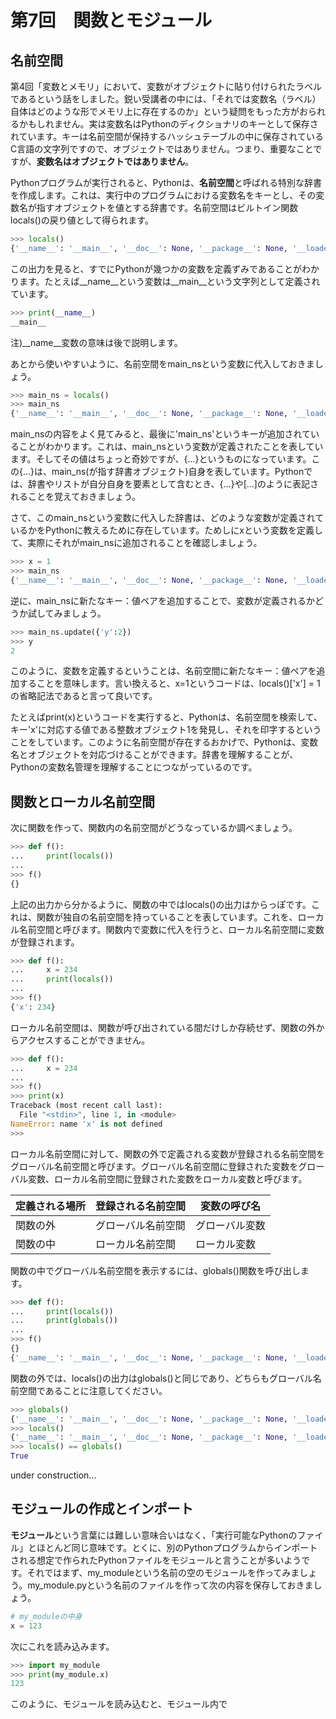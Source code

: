 # 第7回　関数とモジュール

## 名前空間

第4回「変数とメモリ」において、変数がオブジェクトに貼り付けられたラベルであるという話をしました。鋭い受講者の中には、「それでは変数名（ラベル）自体はどのような形でメモリ上に存在するのか」という疑問をもった方がおられるかもしれません。実は変数名はPythonのディクショナリのキーとして保存されています。キーは名前空間が保持するハッシュテーブルの中に保存されているC言語の文字列ですので、オブジェクトではありません。つまり、重要なことですが、**変数名はオブジェクトではありません**。

Pythonプログラムが実行されると、Pythonは、**名前空間**と呼ばれる特別な辞書を作成します。これは、実行中のプログラムにおける変数名をキーとし、その変数名が指すオブジェクトを値とする辞書です。名前空間はビルトイン関数locals()の戻り値として得られます。

```python
>>> locals()
{'__name__': '__main__', '__doc__': None, '__package__': None, '__loader__': <class '_frozen_importlib.BuiltinImporter'>, '__spec__': None, '__annotations__': {}, '__builtins__': <module 'builtins' (built-in)>}
```

この出力を見ると、すでにPythonが幾つかの変数を定義ずみであることがわかります。たとえば__name__という変数は__main__という文字列として定義されています。

```python
>>> print(__name__)
__main__
```

注)__name__変数の意味は後で説明します。

あとから使いやすいように、名前空間をmain_nsという変数に代入しておきましょう。

```python
>>> main_ns = locals()
>>> main_ns
{'__name__': '__main__', '__doc__': None, '__package__': None, '__loader__': <class '_frozen_importlib.BuiltinImporter'>, '__spec__': None, '__annotations__': {}, '__builtins__': <module 'builtins' (built-in)>, 'main_ns': {...}}
```

main_nsの内容をよく見てみると、最後に'main_ns'というキーが追加されていることがわかります。これは、main_nsという変数が定義されたことを表しています。そしてその値はちょっと奇妙ですが、{...}というものになっています。この{...}は、main_ns(が指す辞書オブジェクト)自身を表しています。Pythonでは、辞書やリストが自分自身を要素として含むとき、{...}や[...]のように表記されることを覚えておきましょう。

さて、このmain_nsという変数に代入した辞書は、どのような変数が定義されているかをPythonに教えるために存在しています。ためしにxという変数を定義して、実際にそれがmain_nsに追加されることを確認しましょう。

```python
>>> x = 1
>>> main_ns
{'__name__': '__main__', '__doc__': None, '__package__': None, '__loader__': <class '_frozen_importlib.BuiltinImporter'>, '__spec__': None, '__annotations__': {}, '__builtins__': <module 'builtins' (built-in)>, 'main_ns': {...}, 'x': 1}
```

逆に、main_nsに新たなキー：値ペアを追加することで、変数が定義されるかどうか試してみましょう。

```python
>>> main_ns.update({'y':2})
>>> y
2
```

このように、変数を定義するということは、名前空間に新たなキー：値ペアを追加することを意味します。言い換えると、x=1というコードは、locals()['x'] = 1の省略記法であると言って良いです。

たとえばprint(x)というコードを実行すると、Pythonは、名前空間を検索して、キー'x'に対応する値である整数オブジェクト1を発見し、それを印字するということをしています。このように名前空間が存在するおかげで、Pythonは、変数名とオブジェクトを対応づけることができます。辞書を理解することが、Pythonの変数名管理を理解することにつながっているのです。

## 関数とローカル名前空間

次に関数を作って、関数内の名前空間がどうなっているか調べましょう。

```python
>>> def f():
...     print(locals())
... 
>>> f()
{}
```

上記の出力から分かるように、関数の中ではlocals()の出力はからっぽです。これは、関数が独自の名前空間を持っていることを表しています。これを、ローカル名前空間と呼びます。関数内で変数に代入を行うと、ローカル名前空間に変数が登録されます。

```python
>>> def f():
...     x = 234
...     print(locals())
... 
>>> f()
{'x': 234}
```

ローカル名前空間は、関数が呼び出されている間だけしか存続せず、関数の外からアクセスすることができません。

```python
>>> def f():
...     x = 234
... 
>>> f()
>>> print(x)
Traceback (most recent call last):
  File "<stdin>", line 1, in <module>
NameError: name 'x' is not defined
>>> 
```

ローカル名前空間に対して、関数の外で定義される変数が登録される名前空間をグローバル名前空間と呼びます。グローバル名前空間に登録された変数をグローバル変数、ローカル名前空間に登録された変数をローカル変数と呼びます。

|定義される場所|登録される名前空間|変数の呼び名|
|---|---|---|
|関数の外|グローバル名前空間|グローバル変数|
|関数の中|ローカル名前空間|ローカル変数|

関数の中でグローバル名前空間を表示するには、globals()関数を呼び出します。

```python
>>> def f():
...     print(locals())
...     print(globals())
... 
>>> f()
{}
{'__name__': '__main__', '__doc__': None, '__package__': None, '__loader__': <class '_frozen_importlib.BuiltinImporter'>, '__spec__': None, '__annotations__': {}, '__builtins__': <module 'builtins' (built-in)>, 'f': <function f at 0x7fadb2500bf8>}
```

関数の外では、locals()の出力はglobals()と同じであり、どちらもグローバル名前空間であることに注意してください。

```python
>>> globals()
{'__name__': '__main__', '__doc__': None, '__package__': None, '__loader__': <class '_frozen_importlib.BuiltinImporter'>, '__spec__': None, '__annotations__': {}, '__builtins__': <module 'builtins' (built-in)>}
>>> locals()
{'__name__': '__main__', '__doc__': None, '__package__': None, '__loader__': <class '_frozen_importlib.BuiltinImporter'>, '__spec__': None, '__annotations__': {}, '__builtins__': <module 'builtins' (built-in)>}
>>> locals() == globals()
True
```

under construction...

## モジュールの作成とインポート

**モジュール**という言葉には難しい意味合いはなく、「実行可能なPythonのファイル」とほとんど同じ意味です。とくに、別のPythonプログラムからインポートされる想定で作られたPythonファイルをモジュールと言うことが多いようです。それではまず、my_moduleという名前の空のモジュールを作ってみましょう。my_module.pyという名前のファイルを作って次の内容を保存しておきましょう。

```python
# my_moduleの中身
x = 123
```

次にこれを読み込みます。

```python
>>> import my_module
>>> print(my_module.x)
123
```

このように、モジュールを読み込むと、モジュール内で

